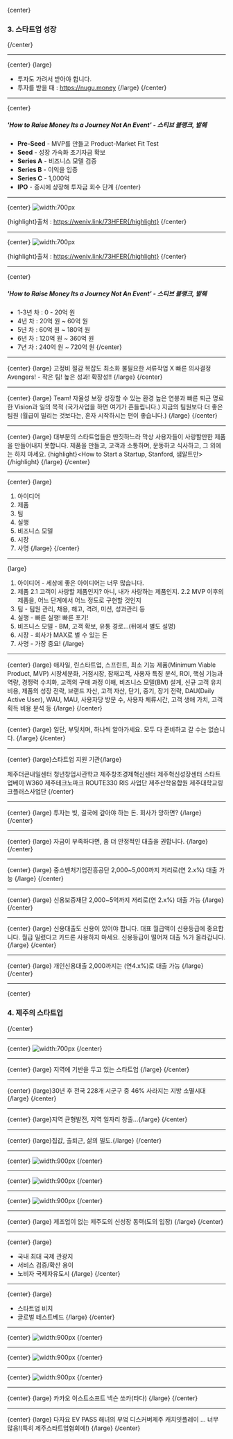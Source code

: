 {center}
### 3. 스타트업 성장
{/center}

---

{center}
{large}
- 투자도 가려서 받아야 합니다.
- 투자를 받을 때 : https://nugu.money
{/large}
{/center}

---

{center}
##### 'How to Raise Money Its a Journey Not An Event' - 스티브 블랭크, 발췌

- **Pre-Seed** - MVP를 만들고 Product-Market Fit Test
- **Seed** - 성장 가속화 초기자금 확보
- **Series A** - 비즈니스 모델 검증
- **Series B** - 이익을 입증
- **Series C** - 1,000억
- **IPO** - 증시에 상장해 투자금 회수 단계
{/center}

---

{center}
![width:700px](images/cycle.png)

{highlight}출처 : https://weniv.link/73HFER{/highlight}
{/center}

---

{center}
![width:700px](images/cycle_2.png)

{highlight}출처 : https://weniv.link/73HFER{/highlight}
{/center}

---

{center}
##### 'How to Raise Money Its a Journey Not An Event' - 스티브 블랭크, 발췌

* 1-3년 차 : 0 - 20억 원
* 4년 차 : 20억 원 ~ 60억 원
* 5년 차 : 60억 원 ~ 180억 원
* 6년 차 : 120억 원 ~ 360억 원
* 7년 차 : 240억 원 ~ 720억 원
{/center}

---

{center}
{large}
고정비 절감
복잡도 최소화
불필요한 서류작업 X
빠른 의사결정
Avengers! - 작은 팀! 높은 성과!
확장성!!
{/large}
{/center}

---

{center}
{large}
Team!
자율성 보장
성장할 수 있는 환경
높은 연봉과 빠른 퇴근
명료한 Vision과 일의 목적 (국가사업을 하면 여기가 흔들립니다.)
지금의 팀원보다 더 좋은 팀원
(월급이 밀리는 것보다는, 혼자 시작하시는 편이 좋습니다.)
{/large}
{/center}

---

{center}
{large}
대부분의 스타트업들은 딴짓하느라 막상 사용자들이 사랑할만한 제품을 만들어내지 못합니다.
제품을 만들고, 고객과 소통하며, 운동하고 식사하고, 그 외에는 하지 마세요.
{highlight}<How to Start a Startup, Stanford, 샘알트만>{/highlight}
{/large}
{/center}

---

{center}
{large}
1. 아이디어
2. 제품
3. 팀
4. 실행
5. 비즈니스 모델
6. 시장
7. 사명
{/large}
{/center}

---

{large}
1. 아이디어 - 세상에 좋은 아이디어는 너무 많습니다.
2. 제품
   2.1 고객이 사랑할 제품인지? 아니, 내가 사랑하는 제품인지.
   2.2 MVP 이후의 제품을, 어느 단계에서 어느 정도로 구현할 것인지
3. 팀 - 팀원 관리, 채용, 해고, 격려, 미션, 성과관리 등
4. 실행 - 빠른 실행! 빠른 포기!
5. 비즈니스 모델 - BM, 고객 확보, 유통 경로…(뒤에서 별도 설명)
6. 시장 - 회사가 MAX로 벌 수 있는 돈
7. 사명 - 가장 중요!
{/large}

---

{center}
{large}
애자일, 린스타트업, 스프린트,
최소 기능 제품(Minimum Viable Product, MVP)
시장세분화, 거점시장, 잠재고객, 사용자 특징 분석, ROI,
핵심 기능과 역량, 경쟁력 수치화, 고객의 구매 과정 이해,
비즈니스 모델(BM) 설계, 신규 고객 유치 비용, 제품의 성장 전략,
브랜드 자산, 고객 자산, 단기, 중기, 장기 전략,
DAU(Daily Active User), WAU, MAU,
사용자당 방문 수, 사용자 체류시간,
고객 생애 가치, 고객 획득 비용 분석 등
{/large}
{/center}

---

{center}
{large}
일단, 부딪치며, 하나씩 알아가세요.
모두 다 준비하고 갈 수는 없습니다.
{/large}
{/center}

---

{center}
{large}스타트업 지원 기관{/large}

제주더큰내일센터
청년창업사관학교
제주창조경제혁신센터
제주혁신성장센터
스타트업베이
W360
제주테크노파크
ROUTE330
RIS 사업단
제주산학융합원
제주대학교링크플러스사업단
{/center}

---

{center}
{large}
투자는 빚, 결국에 갚아야 하는 돈.
회사가 망하면?
{/large}
{/center}

---

{center}
{large}
자금이 부족하다면,
좀 더 안정적인 대출을 권합니다.
{/large}
{/center}

---

{center}
{large}
중소벤처기업진흥공단
2,000~5,000까지 저리로(연 2.x%) 대출 가능
{/large}
{/center}

---

{center}
{large}
신용보증재단
2,000~5억까지 저리로(연 2.x%) 대출 가능
{/large}
{/center}

---

{center}
{large}
신용대출도 신용이 있어야 합니다.
대표 월급액이 신용등급에 중요합니다.
월급 밀렸다고 카드론 사용하지 마세요.
신용등급이 떨어져 대출 %가 올라갑니다.
{/large}
{/center}

---

{center}
{large}
개인신용대출
2,000까지는 (연4.x%)로 대출 가능
{/large}
{/center}

---

{center}
### 4. 제주의 스타트업
{/center}

---

{center}
![width:700px](images/제주의_스타트업.png)
{/center}

---

{center}
{large}
지역에 기반을 두고 있는
스타트업
{/large}
{/center}

---

{center}
{large}30년 후 전국 228개 시군구 중 46% 사라지는 지방 소멸시대{/large}
{/center}

---

{center}
{large}지역 균형발전, 지역 일자리 창출…{/large}
{/center}

---

{center}
{large}집값, 출퇴근, 삶의 밀도.{/large}
{/center}

---

{center}
![width:900px](images/제주의_스타트업_2.png)
{/center}

---

{center}
![width:900px](images/제주의_스타트업_3.png)
{/center}

---

{center}
![width:900px](images/제주의_스타트업_4.png)
{/center}

---

{center}
{large}
제조업이 없는 제주도의
신성장 동력(도의 입장)
{/large}
{/center}

---

{center}
{large}
- 국내 최대 국제 관광지
- 서비스 검증/확산 용이
- 노비자 국제자유도시
{/large}
{/center}

---

{center}
{large}
- 스타트업 비치
- 글로벌 테스트베드
{/large}
{/center}

---

{center}
![width:900px](images/제주의_스타트업_5.png)
{/center}

---

{center}
![width:900px](images/제주의_스타트업_6.png)
{/center}

---

{center}
![width:900px](images/제주의_스타트업_7.png)
{/center}

---

{center}
{large}
카카오
이스트소프트
넥슨
쏘카(타다)
{/large}
{/center}

---

{center}
{large}
다자요
EV PASS
해녀의 부엌
디스커버제주
캐치잇플레이
…
너무 많음!(특히 제주스타트업협회에!)
{/large}
{/center}